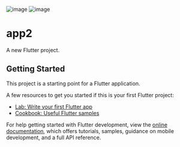 ![image](https://github.com/user-attachments/assets/aaa39d90-e02b-4461-9ead-53509e2c82bf)
![image](https://github.com/user-attachments/assets/4694cd51-e969-4e23-a766-fe86fbb8cd35)


# app2

A new Flutter project.

## Getting Started

This project is a starting point for a Flutter application.

A few resources to get you started if this is your first Flutter project:

- [Lab: Write your first Flutter app](https://docs.flutter.dev/get-started/codelab)
- [Cookbook: Useful Flutter samples](https://docs.flutter.dev/cookbook)

For help getting started with Flutter development, view the
[online documentation](https://docs.flutter.dev/), which offers tutorials,
samples, guidance on mobile development, and a full API reference.
